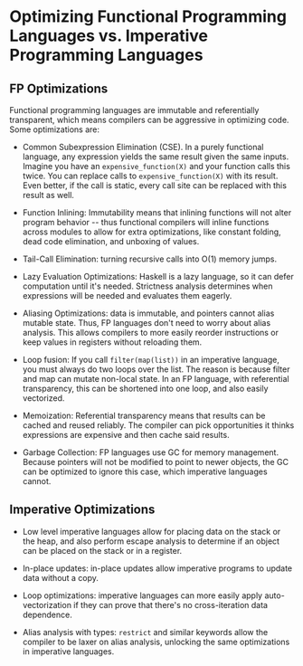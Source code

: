 # Optimizing Functional Programming Languages vs. Imperative Programming Languages

## FP Optimizations

Functional programming languages are immutable and referentially
transparent, which means compilers can be aggressive in optimizing code.
Some optimizations are:

- Common Subexpression Elimination (CSE). In a purely functional
  language, any expression yields the same result given the same inputs.
  Imagine you have an `expensive_function(X)` and your function calls
  this twice. You can replace calls to `expensive_function(X)` with its
  result. Even better, if the call is static, every call site can be
  replaced with this result as well.

- Function Inlining: Immutability means that inlining functions will not
  alter program behavior -- thus functional compilers will inline
  functions across modules to allow for extra optimizations, like
  constant folding, dead code elimination, and unboxing of values.

- Tail-Call Elimination: turning recursive calls into O(1) memory jumps.

- Lazy Evaluation Optimizations: Haskell is a lazy language, so it can
  defer computation until it's needed. Strictness analysis determines
  when expressions will be needed and evaluates them eagerly.

- Aliasing Optimizations: data is immutable, and pointers cannot alias
  mutable state. Thus, FP languages don't need to worry about alias
  analysis. This allows compilers to more easily reorder instructions or
  keep values in registers without reloading them.

- Loop fusion: If you call `filter(map(list))` in an imperative
  language, you must always do two loops over the list. The reason is
  because filter and map can mutate non-local state. In an FP language,
  with referential transparency, this can be shortened into one loop,
  and also easily vectorized.

- Memoization: Referential transparency means that results can be cached
  and reused reliably. The compiler can pick opportunities it thinks
  expressions are expensive and then cache said results.

- Garbage Collection: FP languages use GC for memory management. Because
  pointers will not be modified to point to newer objects, the GC can be
  optimized to ignore this case, which imperative languages cannot.

## Imperative Optimizations

- Low level imperative languages allow for placing data on the stack or
  the heap, and also perform escape analysis to determine if an object
  can be placed on the stack or in a register.

- In-place updates: in-place updates allow imperative programs to update
  data without a copy.

- Loop optimizations: imperative languages can more easily apply
  auto-vectorization if they can prove that there's no cross-iteration
  data dependence.

- Alias analysis with types: `restrict` and similar keywords allow the
  compiler to be laxer on alias analysis, unlocking the same
  optimizations in imperative languages.
